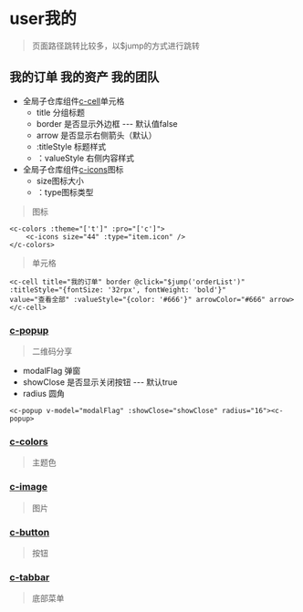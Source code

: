 # user我的

>页面路径跳转比较多，以$jump的方式进行跳转


## 我的订单 我的资产 我的团队
- 全局子仓库组件[c-cell](../31.common-components/02.c-cell.html)单元格
  + title 分组标题
  + border 是否显示外边框 --- 默认值false
  + arrow 是否显示右侧箭头（默认）
  + :titleStyle 标题样式
  + ：valueStyle 右侧内容样式
- 全局子仓库组件[c-icons](../31.common-components/08.c-icons.html)图标
  + size图标大小
  + ：type图标类型
>图标
```vue
<c-colors :theme="['t']" :pro="['c']">
    <c-icons size="44" :type="item.icon" />
</c-colors>
```
 >单元格       
```vue
<c-cell title="我的订单" border @click="$jump('orderList')" :titleStyle="{fontSize: '32rpx', fontWeight: 'bold'}"
value="查看全部" :valueStyle="{color: '#666'}" arrowColor="#666" arrow></c-cell>
```
### [c-popup]()
>二维码分享
 + modalFlag 弹窗
 + showClose 是否显示关闭按钮 --- 默认true
 + radius 圆角
```vue
<c-popup v-model="modalFlag" :showClose="showClose" radius="16"><c-popup>
```
### [c-colors]()
>主题色

### [c-image]()
>图片

### [c-button]()
>按钮

### [c-tabbar](../31.common-components/29.c-tabbar.html)
>底部菜单